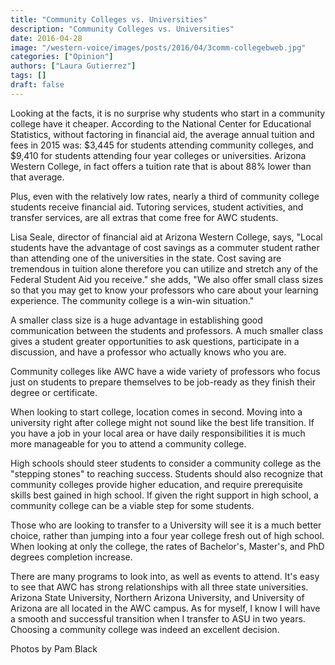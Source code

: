 ```yaml
---
title: "Community Colleges vs. Universities"
description: "Community Colleges vs. Universities"
date: 2016-04-28
image: "/western-voice/images/posts/2016/04/3comm-collegebweb.jpg"
categories: ["Opinion"]
authors: ["Laura Gutierrez"]
tags: []
draft: false
---
```

Looking at the facts, it is no surprise why students who start in a community college have it cheaper. According to the National Center for Educational Statistics, without factoring in financial aid, the average annual tuition and fees in 2015 was: $3,445 for students attending community colleges, and $9,410 for students attending four year colleges or universities. Arizona Western College, in fact offers a tuition rate that is about 88% lower than that average.

Plus, even with the relatively low rates, nearly a third of community college students receive financial aid. Tutoring services, student activities, and transfer services, are all extras that come free for AWC students.

Lisa Seale, director of financial aid at Arizona Western College, says, "Local students have the advantage of cost savings as a commuter student rather than attending one of the universities in the state. Cost saving are tremendous in tuition alone therefore you can utilize and stretch any of the Federal Student Aid you receive." she adds, "We also offer small class sizes so that you may get to know your professors who care about your learning experience. The community college is a win-win situation."

A smaller class size is a huge advantage in establishing good communication between the students and professors. A much smaller class gives a student greater opportunities to ask questions, participate in a discussion, and have a professor who actually knows who you are.

Community colleges like AWC have a wide variety of professors who focus just on students to prepare themselves to be job-ready as they finish their degree or certificate.

When looking to start college, location comes in second. Moving into a university right after college might not sound like the best life transition. If you have a job in your local area or have daily responsibilities it is much more manageable for you to attend a community college.

High schools should steer students to consider a community college as the "stepping stones" to reaching success. Students should also recognize that community colleges provide higher education, and require prerequisite skills best gained in high school. If given the right support in high school, a community college can be a viable step for some students.

Those who are looking to transfer to a University will see it is a much better choice, rather than jumping into a four year college fresh out of high school. When looking at only the college, the rates of Bachelor's, Master's, and PhD degrees completion increase.

There are many programs to look into, as well as events to attend. It's easy to see that AWC has strong relationships with all three state universities. Arizona State University, Northern Arizona University, and University of Arizona are all located in the AWC campus. As for myself, I know I will have a smooth and successful transition when I transfer to ASU in two years. Choosing a community college was indeed an excellent decision.

Photos by Pam Black